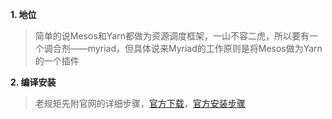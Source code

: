 **1. 地位**
> 简单的说Mesos和Yarn都做为资源调度框架，一山不容二虎，所以要有一个调合剂——myriad，但具体说来Myriad的工作原则是将Mesos做为Yarn的一个插件

**2. 编译安装**
> 老规矩先附官网的详细步骤，[官方下载](http://myriad.incubator.apache.org/downloads/)，[官方安装步骤](https://cwiki.apache.org/confluence/display/MYRIAD/Installing+for+Developers)